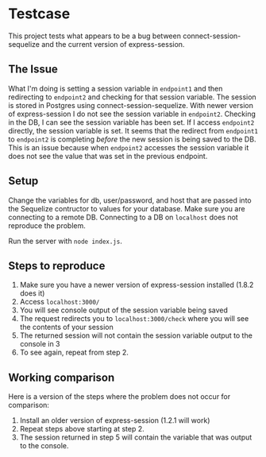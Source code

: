 Testcase
===

This project tests what appears to be a bug between connect-session-sequelize and the current version of express-session.

The Issue
---
What I'm doing is setting a session variable in `endpoint1` and then redirecting to `endpoint2` and checking for that session variable. The session is stored in Postgres using connect-session-sequelize. With newer version of express-session I do not see the session variable in `endpoint2`. Checking in the DB, I can see the session variable has been set. If I access `endpoint2` directly, the session variable is set. It seems that the redirect from `endpoint1` to `endpoint2` is completing *before* the new session is being saved to the DB. This is an issue because when `endpoint2` accesses the session variable it does not see the value that was set in the previous endpoint.

Setup
---
Change the variables for db, user/password, and host that are passed into the Sequelize contructor to values for your database. Make sure you are connecting to a remote DB. Connecting to a DB on `localhost` does not reproduce the problem.

Run the server with `node index.js`.

Steps to reproduce
---
1. Make sure you have a newer version of express-session installed (1.8.2 does it)
2. Access `localhost:3000/`
3. You will see console output of the session variable being saved
4. The request redirects you to `localhost:3000/check` where you will see the contents of your session
5. The returned session will not contain the session variable output to the console in 3
6. To see again, repeat from step 2.

Working comparison
---
Here is a version of the steps where the problem does not occur for comparison:

1. Install an older version of express-session (1.2.1 will work)
2. Repeat steps above starting at step 2.
3. The session returned in step 5 will contain the variable that was output to the console.

